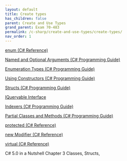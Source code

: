 ```yaml
---
layout: default
title: Create types
has_children: false
parent: Create and Use Types
grand_parent: Exam 70-483
permalink: /c-sharp/create-and-use-types/create-types/
nav_order: 1
---
```


[enum (C# Reference)](https://msdn.microsoft.com/en-us/library/sbbt4032.aspx)

[Named and Optional Arguments (C# Programming Guide)](https://msdn.microsoft.com/en-us/library/dd264739.aspx)

[Enumeration Types (C# Programming Guide)](http://msdn.microsoft.com/en-us/library/cc138362.aspx)

[Using Constructors (C# Programming Guide)](http://msdn.microsoft.com/en-us/library/ms173115.aspx)

[Structs (C# Programming Guide)](http://msdn.microsoft.com/en-us/library/vstudio/saxz13w4.aspx)

[IQueryable Interface](http://msdn.microsoft.com/en-us/library/System.Linq.IQueryable(v=vs.110).aspx)

[Indexers (C# Programming Guide)](http://msdn.microsoft.com/en-us/library/6x16t2tx.aspx)

[Partial Classes and Methods (C# Programming Guide)](http://msdn.microsoft.com/en-us/library/wa80x488.aspx)

[protected (C# Reference)](http://msdn.microsoft.com/en-us/library/bcd5672a.aspx)

[new Modifier (C# Reference)](http://msdn.microsoft.com/en-us/library/435f1dw2.aspx)

[virtual (C# Reference)](http://msdn.microsoft.com/en-us/library/9fkccyh4.aspx)

C# 5.0 in a Nutshell
Chapter 3
Classes, Structs,
